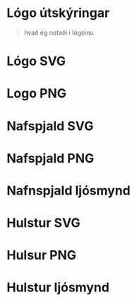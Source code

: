 # Lógo útskýringar
> hvað ég notaði í lógóinu

# Lógo SVG

# Logo PNG

# Nafspjald SVG

# Nafspjald PNG 

# Nafnspjald ljósmynd 

# Hulstur SVG

# Hulsur PNG 

# Hulstur ljósmynd 
